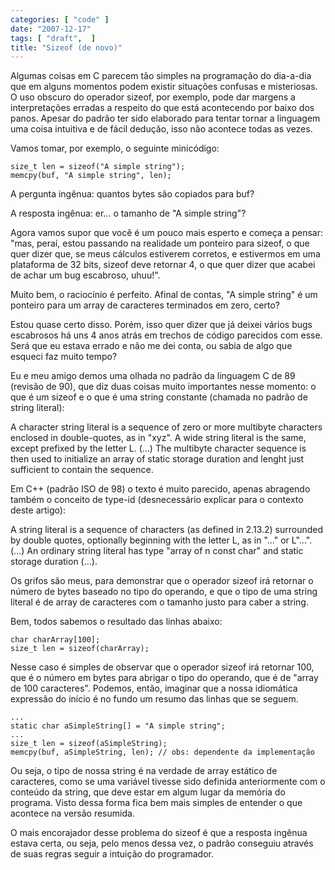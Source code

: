 ```yaml
---
categories: [ "code" ]
date: "2007-12-17"
tags: [ "draft",  ]
title: "Sizeof (de novo)"
---
```

Algumas coisas em C parecem tão simples na programação do dia-a-dia que
em alguns momentos podem existir situações confusas e misteriosas. O
uso obscuro do operador sizeof, por exemplo, pode dar margens a
interpretações erradas a respeito do que está acontecendo por baixo
dos panos. Apesar do padrão ter sido elaborado para tentar tornar a
linguagem uma coisa intuitiva e de fácil dedução, isso não acontece
todas as vezes.

Vamos tomar, por exemplo, o seguinte minicódigo:

    
    size_t len = sizeof("A simple string");
    memcpy(buf, "A simple string", len);

A pergunta ingênua: quantos bytes são copiados para buf?

A resposta ingênua: er... o tamanho de "A simple string"?

Agora vamos supor que você é um pouco mais esperto e começa a pensar:
"mas, peraí, estou passando na realidade um ponteiro para sizeof, o
que quer dizer que, se meus cálculos estiverem corretos, e estivermos
em uma plataforma de 32 bits, sizeof deve retornar 4, o que quer dizer
que acabei de achar um bug escabroso, uhuu!".

Muito bem, o raciocínio é perfeito. Afinal de contas, "A simple string"
é um ponteiro para um array de caracteres terminados em zero, certo?

Estou quase certo disso. Porém, isso quer dizer que já deixei vários
bugs escabrosos há uns 4 anos atrás em trechos de código parecidos
com esse. Será que eu estava errado e não me dei conta, ou sabia de
algo que esqueci faz muito tempo?

Eu e meu amigo demos uma olhada no padrão da linguagem C de 89 (revisão
de 90), que diz duas coisas muito importantes nesse momento: o que é
um sizeof e o que é uma string constante (chamada no padrão de string
literal):



A character string literal is a sequence of zero or more multibyte
characters enclosed in double-quotes, as in "xyz". A wide string literal
is the same, except prefixed by the letter L. (...) The multibyte
character sequence is then used to initialize an array of static storage
duration and lenght just sufficient to contain the sequence.

Em C++ (padrão ISO de 98) o texto é muito parecido, apenas abragendo
também o conceito de type-id (desnecessário explicar para o contexto
deste artigo):



A string literal is a sequence of characters (as defined in 2.13.2)
surrounded by double quotes, optionally beginning with the letter L,
as in "..." or L"...". (...) An ordinary string literal has type "array
of n const char" and static storage duration (...).

Os grifos são meus, para demonstrar que o operador sizeof irá retornar
o número de bytes baseado no tipo do operando, e que o tipo de uma
string literal é de array de caracteres com o tamanho justo para caber
a string.

Bem, todos sabemos o resultado das linhas abaixo:

    
    char charArray[100];
    size_t len = sizeof(charArray);

Nesse caso é simples de observar que o operador sizeof irá retornar
100, que é o número em bytes para abrigar o tipo do operando, que
é de "array de 100 caracteres". Podemos, então, imaginar que a nossa
idiomática expressão do início é no fundo um resumo das linhas que
se seguem.

    
    ...
    static char aSimpleString[] = "A simple string";
    ...
    size_t len = sizeof(aSimpleString);
    memcpy(buf, aSimpleString, len); // obs: dependente da implementação
    

Ou seja, o tipo de nossa string é na verdade de array estático de
caracteres, como se uma variável tivesse sido definida anteriormente
com o conteúdo da string, que deve estar em algum lugar da memória
do programa. Visto dessa forma fica bem mais simples de entender o que
acontece na versão resumida.

O mais encorajador desse problema do sizeof é que a resposta ingênua
estava certa, ou seja, pelo menos dessa vez, o padrão conseguiu através
de suas regras seguir a intuição do programador.
